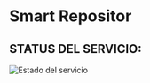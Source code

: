 # Smart Repositor

## STATUS DEL SERVICIO:
![Estado del servicio](https://img.shields.io/endpoint?url=https://LucasAMoralesRomero.github.io/smart-repositor/status.json)
